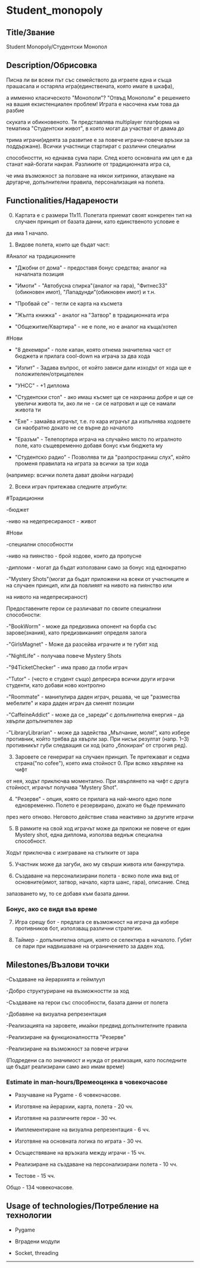 # Student_monopoly

## Title/Звание

Student Monopoly/Студентски Монопол


## Description/Обрисовка

Писна ли ви всеки път със семейството да играете една и съща прашасала и остаряла игра(единствената, която имате в шкафа),

а имменно класическото "Монополи"? "Отвъд Монополи" е решението на вашия екзистенциален проблем! Играта е насочена към това да разбие

скуката и обикновеното. Тя представлява multiplayer платформа на тематика "Студентски живот", в която могат да участват от двама до 

трима играчи(идеята за развитие е за повече играчи-повече връзки за поддържане). Всички участници стартират с различни специални

способностти, но еднаква сума пари. След което основната им цел е да станат най-богати накрая. Разликите от традиционната игра са,

че има възможност за ползване на някои хитринки, атакуване на другарче, допълнителни правила, персонализация на полета. 


## Functionalities/Надарености

0. Картата е с размери 11x11. Полетата приемат своят конкретен тип на случаен принцип от базата данни, като единственото условие е 

да има 1 начало.


1. Видове полета, които ще бъдат част:

#Аналог на традиционните

- "Джобни от дома" - предоставя бонус средства; аналог на началната позиция

- "Имоти" - "Автобусна спирка"(аналог на гара), "Фитнес33"(обикновен имот), "Лападунди"(обикновен имот) и т.н.

- "Пробвай се" - тегли се карта на късмета

- "Жълта книжка" - аналог на "Затвор" в традиционната игра

- "Общежитие/Квартира" - не е поле, но е аналог на къща/хотел


#Нови

- "8 декември" - поле капан, която отнема значителна част от бюджета и прилага cool-down на играча за два хода

- "Изпит" - Задава въпрос, от който зависи дали изходът от хода ще е положителен/отрицателен

- "УНСС" - +1 диплома

- "Студентски стол" - ако имаш късмет ще се нахраниш добре и ще се увеличи живота ти, ако ли не - си се натровил и ще се намали живота ти

- "Exe" - замайва играчът, т.е. го кара играчът да изпълнява ходовете си наобратно докато не се върне до началото

- "Еразъм" - Телепортира играча на случайно място по игралното поле, като същевременно добавя бонус към бюджета му

- "Студентско радио" - Позволява ти да "разпространиш слух", който променя правилата на играта за всички за три хода

(например: всички полета дават двойни награди)


2. Всеки играч притежава следните атрибути:

#Традиционни

-бюджет

-ниво на недепресираност - живот


#Нови

-специални способностти

-ниво на пиянство - брой ходове, които да пропусне

-дипломи - могат да бъдат използвани само за бонус ход еднократно

-"Mystery Shots"(могат да бъдат приложени на всеки от участниците и на случаен принцип, или да повлияят на нивото на пиянство или

на нивото на недепресираност)


Предоставените герои се различават по своите специалнни способности:

-"BookWorm" - може да предизвика опонент на борба със зарове(знания), като предизвиканият определя залога

-"GirlsMagnet" - Може да разсейва играчите и те губят ход

-"NightLife" - получава повече Mystery Shots

-"94TicketChecker" - има право да глоби играч

-"Tutor" - (често е студент също) депресира всички други играчи студенти, като добави ново контролно

-"Roommate" -  манипулира даден играч, решава, че ще "размества мебелите" и кара даден играч да сменят позиции

-"CaffeineAddict" - може да се „зареди“ с допълнителна енергия – да хвърли допълнителен зар

-"LibraryLibrarian" - може да задейства „Мълчание, моля!“, като избере противник, който трябва да хвърли зар. При нисък резултат (напр. 1–3) противникът губи следващия си ход (като „блокиран“ от строгия ред).

3. Заровете се генерират на случаен принцип. Те притежават и седма страна("no cofee"), която има стойност 0. При всяко хвърляне на чифт

от нея, ходът приключва моментално. При хвърлянето на чифт с друга стойност, играчът получава "Mystery Shot".


4. "Резерве" - опция, която се прилага на най-много едно поле едновременно. Полето е резервирано, докато не бъде преминато 

през него отново. Неговото действие става неактивно за другите играчи


5. В рамките на свой ход играчът може да приложи не повече от един Mystery shot, една диплома, използва веднъж специална способност. 

Ходът приключва с изиграване на стъпките от зара


5. Участник може да загуби, ако му свърши живота или банкрутира.


6. Създаване на персонализирани полета - всяко поле има вид от основните(имот, затвор, начало, карта шанс, гара), описание. След 

запазването му, то се добавя към базата данни.


### Бонус, ако се видя във време


7. Игра срещу бот - предлага се възможност на играча да избере противников бот, използващ различни стратегии.


8. Таймер - допълнителна опция, която се селектира в началото. Губят се пари при надвишаване на ограничението за даден ход. 


## Milestones/Възлови точки

-Създаване на йерархията и геймлууп

-Добро структуриране на възможностти за ход

-Създаване на герои със способности, базата данни от полета

-Добавяне на визуална репрезентация

-Реализацията на заровете, имайки предвид допълнителните правила

-Реализиране на функционалността "Резерве"

-Реализиране на възможност за повече играчи

(Подредени са по значимост и нужда от реализация, като последните ще бъдат реализирани само ако имам време)


### Estimate in man-hours/Времеоценка в човекочасове

- Разучаване на Pygame - 6 човекочасове.

- Изготвяне на йерархии, карта, полета - 20 чч.

- Изготвяне на различните герои - 30 чч.

- Имплементиране на визуална репрезентация - 6 чч.

- Изготвяне на основната логика по играта - 30 чч.

- Осъществяване на връзката между играчи - 15 чч.

- Реализиране на създаване на персонализирани полета - 10 чч.

- Тестове - 15 чч.

Общо - 134 човекочасове.


## Usage of technologies/Потребление на технологии

- Pygame

- Вградени модули

- Socket, threading


------------------------------------------------------------------------------------------------------------------------
